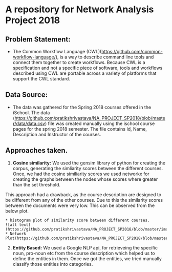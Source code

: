 # A repository for Network Analysis Project 2018

## Problem Statement: 
* The Common Workflow Language (CWL)(https://github.com/common-workflow-language/), is a way to describe command line tools and connect them together to create workflows. Because CWL is a specification and not a specific piece of software, tools and workflows described using CWL are portable across a variety of platforms that support the CWL standard. 

## Data Source:
* The data was gathered for the Spring 2018 courses offered in the iSchool. The data (https://github.com/pratikshrivastava/NA_PROJECT_SP2018/blob/master/data/data.csv) file was created manually using the ischool course pages for the spring 2018 semester. The file contains Id, Name, Description and Instructor of the courses. 


## Approaches taken. 
1. **Cosine similarity:** We used the gensim library of python for creating the corpus, generating the simliarity scores between the different courses. Once, we had the cosine similiarity scores we used networkx for creating the graphs between the nodes whose scores where greater than the set threshold. 

This approach had a drawback, as the course description are designed to be different from any of the other courses. Due to this the similarity scores between the documents were very low. This can be observed from the below plot. 

	* histogram plot of similarity score between different courses.  
	![alt text](https://github.com/pratikshrivastava/NA_PROJECT_SP2018/blob/master/images/hist_sim_measure.png)
	* Network Plot(https://github.com/pratikshrivastava/NA_PROJECT_SP2018/blob/master/images/network_sim.png)

2. **Entity Based:** We used a Google NLP api, for retrieveing the specific noun, pro-noun etc from the course description which helped us to define the entities in them. Once we got the entities, we tried manually classify those entities into categories. 

